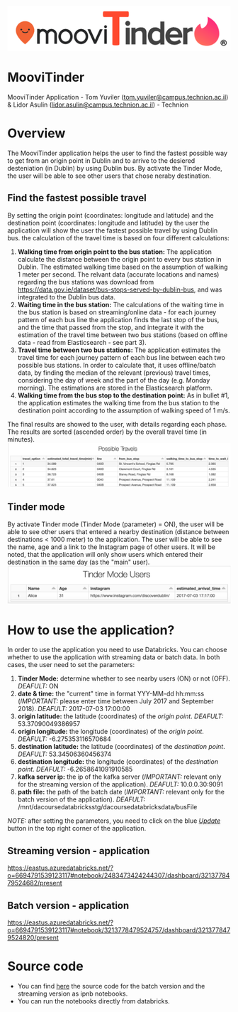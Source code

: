 ![Screenshot](images/logo.png)
# MooviTinder
MooviTinder Application - Tom Yuviler (tom.yuviler@campus.technion.ac.il) & Lidor Asulin (lidor.asulin@campus.technion.ac.il) - Technion

# Overview
The MooviTinder application helps the user to find the fastest possible way to get from  an origin point in Dublin and to arrive to the desiered desteniation (in Dublin) by using Dublin bus. By activate the Tinder Mode, the user will be able to see other users that chose neraby destination.

## Find the fastest possible travel
By setting the origin point (coordinates: longitude  and latitude) and the destination point (coordinates: longitude  and latitude) by the user the application will show the user the fastest possible travel by using Dublin bus. the calculation of the travel time is based on four different calculations:
1. **Walking time from origin point to the bus station:** The application calculate the distance between the origin point to every bus station in Dublin. The estimated walking time based on the assumption of walking 1 meter per second. The relvant data (accurate locations and names) regarding the bus stations was download from https://data.gov.ie/dataset/bus-stops-served-by-dublin-bus, and was integrated  to the Dublin bus data.
2. **Waiting time in the bus station:** The calculations of the waiting time in the bus station is based on streaming/online data - for each journey pattern of each bus line the application finds the last stop of the bus, and the time that passed from the stop, and integrate it with the estimation of the travel time between two bus stations (based on offline data - read from Elasticsearch - see part 3). 
3. **Travel time between two bus stations:** The application estimates the travel time for each journey pattern of each bus line between each two possible bus stations. In order to calculate that, it uses offline/batch data, by finding the median of the relevant (previous) travel times, considering the day of week and the part of the day (e.g. Monday morning). The estimations are stored in the Elasticsearch platform.
3. **Walking time from the bus stop to the destination point:** As in bullet #1, the application estimates the walking time from the bus station to the destination point according to the assumption of walking speed of 1 m/s.

The final results are showed to the user, with details regarding each phase. The results are sorted (ascended order) by the overall travel time (in minutes). 
![Screenshot](images/results_to_user.png)
## Tinder mode
By activate Tinder mode (Tinder Mode (parameter) = ON), the user will be able to see other users that entered a nearby destination (distance between destinations < 1000 meter) to the application. The user will be able to see the name, age and a link to the Instagram page of other users. It will be noted, that the application will only show users which entered their destination in the same day (as the "main" user).
![Screenshot](images/results_tinder_mode.png)

# How to use the application?
In order to use the application you need to use Databricks. You can choose whether to use the application with streaming data or batch data. In both cases, the user need to set the parameters:
1. **Tinder Mode:** determine whether to see nearby users (ON) or not (OFF). *DEAFULT:* ON
2. **date & time:** the "current" time in format YYY-MM-dd hh:mm:ss (*IMPORTANT:* please enter time between July 2017 and September 2018). *DEAFULT:* 2017-07-03 17:00:00 
3. **origin latitude:** the latitude (coordinates) of the *origin point*. *DEAFULT:* 53.37090049386957
4. **origin longitude:** the longitude (coordinates) of the *origin point*. *DEAFULT:* -6.275353116570684
5. **destination latitude:** the latitude (coordinates) of the *destination point*. *DEAFULT:* 53.34506360456374
6. **destination longitude:** the longitude (coordinates) of the *destination point*. *DEAFULT:* -6.2658641091910585
7. **kafka server ip:** the ip of the kafka server (*IMPORTANT:* relevant only for the streaming version of the application). *DEAFULT:* 10.0.0.30:9091
8. **path file:** the path of the batch date (*IMPORTANT:* relevant only for the batch version of the application). *DEAFULT:* /mnt/dacoursedatabricksstg/dacoursedatabricksdata/busFile

*NOTE:* after setting the parameters, you need to click on the blue <ins>*Update*</ins> button in the top right corner of the application.
## Streaming version - application
https://eastus.azuredatabricks.net/?o=6694791539123117#notebook/2483473424244307/dashboard/3213778479524682/present
## Batch version - application
https://eastus.azuredatabricks.net/?o=6694791539123117#notebook/3213778479524757/dashboard/3213778479524820/present

# Source code
- You can find [here](https://github.com/TomYuviler/MooviTinder/tree/main/code) the source code for the batch version and the streaming version as ipnb notebooks. 
- You can run the notebooks directly from databricks.







